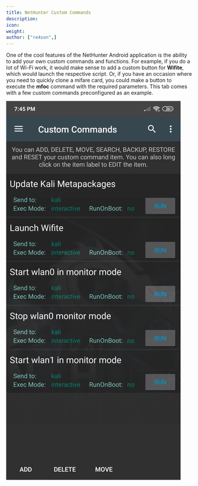 ```yaml
---
title: NetHunter Custom Commands
description:
icon:
weight:
author: ["re4son",]
---
```


One of the cool features of the NetHunter Android application is the ability to add your own custom commands and functions. For example, if you do a lot of Wi-Fi work, it would make sense to add a custom button for **Wifite**, which would launch the respective script. Or, if you have an occasion where you need to quickly clone a mifare card, you could make a button to execute the **mfoc** command with the required parameters.
This tab comes with a few custom commands preconfigured as an example.

![](nethunter-commands.jpg)
